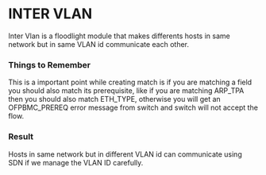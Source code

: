 # INTER VLAN 
Inter Vlan is a floodlight module that makes differents hosts in same network but in same VLAN id communicate each other.

### Things to Remember
This is a important point while creating match is if you are matching a field you should also match its prerequisite, like if you are matching ARP_TPA then you should also match ETH_TYPE, otherwise you will get an OFPBMC_PREREQ error message from switch and switch will not accept the flow.

### Result
Hosts in same network but in different VLAN id can communicate using SDN if we manage the VLAN ID carefully.

